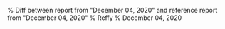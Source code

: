 % Diff between report from "December 04, 2020" and reference report from "December 04, 2020"
% Reffy
% December 04, 2020

